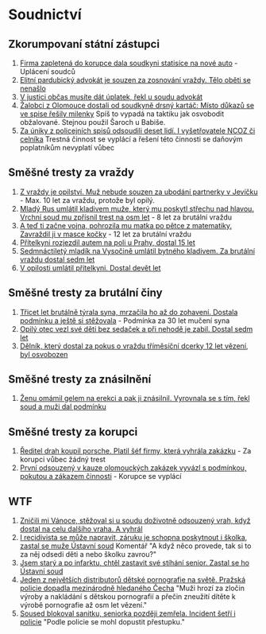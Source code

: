 # Soudnictví

## Zkorumpovaní státní zástupci

1. [Firma zapletená do korupce dala soudkyni statisíce na nové auto](https://www.seznamzpravy.cz/clanek/domaci-kauzy-firma-zapletena-do-korupce-dala-soudkyni-statisice-na-nove-auto-255936) - Uplácení soudců
1. [Elitní pardubický advokát je souzen za zosnování vraždy. Tělo oběti se nenašlo](https://www.novinky.cz/clanek/krimi-elitni-pardubicky-advokat-je-souzen-za-zosnovani-vrazdy-telo-obeti-se-nenaslo-40499505)
1. [V justici občas musíte dát úplatek, řekl u soudu advokát](https://www.seznamzpravy.cz/clanek/domaci-kauzy-v-justici-obcas-musite-dat-uplatek-rekl-u-soudu-advokat-263504)
1. [Žalobci z Olomouce dostali od soudkyně drsný kartáč: Místo důkazů se ve spise řešily milenky](https://www.novinky.cz/clanek/krimi-zalobci-z-olomouce-dostali-od-soudkyne-drsny-kartac-misto-dukazu-se-ve-spise-resily-milenky-40491225) Spíš to vypadá na taktiku jak osvobodit obžalované. Stejnou použil Šaroch u Babiše.
1. [Za úniky z policejních spisů odsoudili deset lidí. I vyšetřovatele NCOZ či celníka](https://www.idnes.cz/brno/zpravy/soud-brno-unik-z-policejnich-spisu-rozsudek.A241001_081646_brno-zpravy_mos1) Trestná činnost se vyplácí a řešení této činnosti se daňovým poplatníkům nevyplatí vůbec

## Směšné tresty za vraždy

1. [Z vraždy je opilství. Muž nebude souzen za ubodání partnerky v Jevíčku](https://www.novinky.cz/clanek/krimi-z-vrazdy-je-opilstvi-muz-nebude-souzen-za-ubodani-partnerky-v-jevicku-40511448) - Max. 10 let za vraždu, protože byl opilý.
1. [Mladý Rus umlátil kladivem muže, který mu poskytl střechu nad hlavou. Vrchní soud mu zpřísnil trest na osm let](https://www.novinky.cz/clanek/krimi-mlady-rus-umlatil-kladivem-muze-ktery-mu-poskytl-strechu-nad-hlavou-vrchni-soud-mu-zprisnil-trest-na-osm-let-40508541) - 8 let za brutální vraždu
1. [A teď ti začne vojna, pohrozila mu matka po pětce z matematiky. Zavraždil ji v masce kočky](https://www.novinky.cz/clanek/krimi-a-ted-ti-zacne-vojna-pohrozila-mu-matka-po-petce-z-matematiky-zavrazdil-ji-v-masce-kocky-40508570) - 12 let za brutální vraždu
1. [Přítelkyni rozjezdil autem na poli u Prahy, dostal 15 let](https://www.novinky.cz/clanek/krimi-pritelkyni-rozjezdil-autem-na-poli-u-prahy-dostal-15-let-40499813)
1. [Sedmnáctiletý mladík na Vysočině umlátil bytného kladivem. Za brutální vraždu dostal sedm let](https://www.novinky.cz/clanek/krimi-sedmnactilety-mladik-na-vysocine-umlatil-bytneho-kladivem-za-brutalni-vrazdu-dostal-sedm-let-40498292)
1. [V opilosti umlátil přítelkyni. Dostal devět let](https://www.novinky.cz/clanek/krimi-v-opilosti-umlatil-pritelkyni-dostal-devet-let-40493092)

## Směšné tresty za brutální činy

1. [Třicet let brutálně týrala syna, mrzačila ho až do zohavení. Dostala podmínku a ještě si stěžovala](https://www.novinky.cz/clanek/krimi-tricet-let-brutalne-tyrala-syna-mrzacila-ho-az-do-zohaveni-od-soudu-odesla-s-podminkou-40511580) - Podmínka za 30 let mučení syna
1. [Opilý otec vezl své děti bez sedaček a při nehodě je zabil. Dostal sedm let](https://www.novinky.cz/clanek/krimi-opily-otec-vezl-sve-deti-bez-sedacek-a-pri-nehode-je-zabil-dostal-sedm-let-40495005)
1. [Dělník, který dostal za pokus o vraždu tříměsíční dcerky 12 let vězení, byl osvobozen](https://www.novinky.cz/clanek/krimi-delnik-ktery-dostal-za-pokus-o-vrazdu-trimesicni-dcerky-12-let-vezeni-byl-osvobozen-40512508)

## Směšné tresty za znásilnění

1. [Ženu omámil gelem na erekci a pak ji znásilnil. Vyrovnala se s tím, řekl soud a muži dal podmínku](https://www.novinky.cz/clanek/krimi-zenu-omamil-gelem-na-erekci-a-pak-ji-znasilnil-vyrovnala-se-s-tim-rekl-soud-a-muzi-dal-podminku-40512220)

## Směšné tresty za korupci

1. [Ředitel drah koupil porsche. Platil šéf firmy, která vyhrála zakázku](https://www.seznamzpravy.cz/clanek/domaci-kauzy-reditel-drah-koupil-porsche-platil-sef-firmy-ktera-vyhrala-zakazku-221827) - Za korupci vůbec žádný trest
1. [První odsouzený v kauze olomouckých zakázek vyvázl s podmínkou, pokutou a zákazem činnosti](https://www.novinky.cz/clanek/krimi-prvni-odsouzeny-v-kauze-olomouckych-zakazek-vyvazl-s-podminkou-pokutou-a-zakazem-cinnosti-40508978) - Korupce se vyplácí

## WTF

1. [Zničili mi Vánoce, stěžoval si u soudu doživotně odsouzený vrah, když dostal na celu dalšího vraha. A vyhrál](https://www.novinky.cz/clanek/krimi-znicili-mi-vanoce-stezoval-si-u-soudu-dozivotne-odsouzeny-vrah-kdyz-dostal-na-celu-dalsiho-vraha-a-vyhral-40494995)
1. [I recidivista se může napravit, záruku je schopna poskytnout i školka, zastal se muže Ústavní soud](https://www.novinky.cz/clanek/domaci-i-recidivista-se-muze-napravit-zaruku-je-schopna-poskytnout-i-skolka-zastal-se-muze-ustavni-soud-40493991) Komentář "A když něco provede, tak si to za něj odsedi děti a nebo školku zavrou?"
1. [Jsem starý a po infarktu, chtěl zastavit své stíhání senior. Zastal se ho Ústavní soud](https://www.novinky.cz/clanek/krimi-jsem-stary-a-po-infarktu-chtel-zastavit-sve-stihani-senior-zastal-se-ho-ustavni-soud-40495849)
1. [Jeden z největších distributorů dětské pornografie na světě. Pražská policie dopadla mezinárodně hledaného Čecha](https://www.novinky.cz/clanek/krimi-zadrzeli-cecha-hledaneho-kvuli-detske-homosexualni-pornografii-zajimala-se-o-nej-i-fbi-40492157) "Muži hrozí za zločin výroby a nakládání s dětskou pornografií a přečin zneužití dítěte k výrobě pornografie až osm let vězení."
1. [Soused blokoval sanitku, seniorka později zemřela. Incident šetří i policie](https://www.idnes.cz/zlin/zpravy/sanitka-zablokovana-hvozdna-policie-setri-prestupek-pacientka-zemrela.A240830_112631_zlin-zpravy_jfuk)
"Podle policie se mohl dopustit přestupku."
